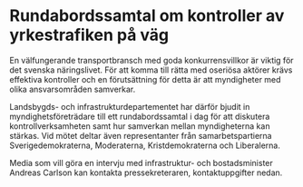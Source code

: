 # Rundabordssamtal om kontroller av yrkestrafiken på väg

En välfungerande transportbransch med goda konkurrensvillkor är viktig för det svenska näringslivet. För att komma till rätta med oseriösa aktörer krävs effektiva kontroller och en förutsättning för detta är att myndigheter med olika ansvarsområden samverkar.

Landsbygds- och infrastrukturdepartementet har därför bjudit in myndighetsföreträdare till ett rundabordssamtal i dag för att diskutera kontrollverksamheten samt hur samverkan mellan myndigheterna kan stärkas. Vid mötet deltar även representanter från samarbetspartierna Sverigedemokraterna, Moderaterna, Kristdemokraterna och Liberalerna.

Media som vill göra en intervju med infrastruktur- och bostadsminister Andreas Carlson kan kontakta pressekreteraren, kontaktuppgifter nedan.
